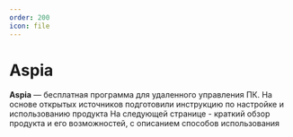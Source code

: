 ```yaml
---
order: 200
icon: file
---
```


# Aspia

**Aspia** — бесплатная программа для удаленного управления ПК.
На основе открытых источников подготовили инструкцию по настройке и использованию продукта
На следующей странице - краткий обзор продукта и его возможностей, с описанием способов использования
